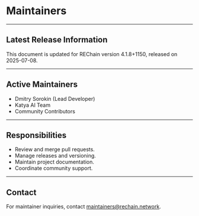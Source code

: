 # Maintainers

---

## Latest Release Information

This document is updated for REChain version 4.1.8+1150, released on 2025-07-08.

---

## Active Maintainers

- Dmitry Sorokin (Lead Developer)
- Katya AI Team
- Community Contributors

---

## Responsibilities

- Review and merge pull requests.
- Manage releases and versioning.
- Maintain project documentation.
- Coordinate community support.

---

## Contact

For maintainer inquiries, contact maintainers@rechain.network.
